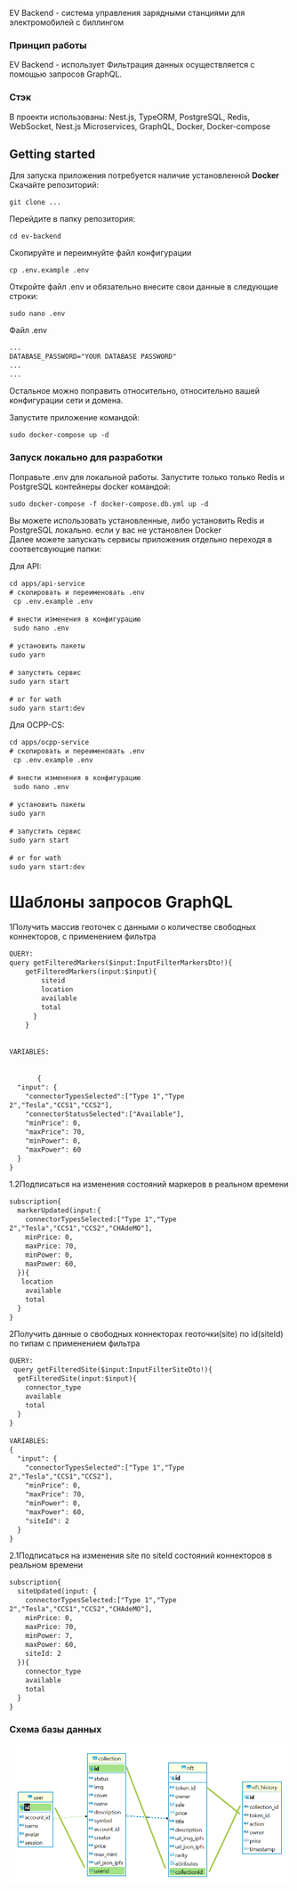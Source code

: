 EV Backend - система управления зарядными станциями для электромобилей с биллингом

### Принцип работы

EV Backend - использует
Фильтрация данных осуществляется с помощью запросов GraphQL.

### Стэк

В проекти использованы: Nest.js, TypeORM, PostgreSQL, Redis, WebSocket, Nest.js Microservices, GraphQL, Docker, Docker-compose

## Getting started

Для запуска приложения потребуется наличие установленной **Docker**
Скачайте репозиторий:

    git clone ...

Перейдите в папку репозитория:

    cd ev-backend

Скопируйте и переимнуйте файл конфигурации

    cp .env.example .env

Откройте файл .env и обязательно внесите свои данные в следующие строки:

    sudo nano .env

Файл .env

    ...
    DATABASE_PASSWORD="YOUR DATABASE PASSWORD"
    ...
    ...

Остальное можно поправить относительно, относительно вашей конфигурации сети и домена.

Запустите приложение командой:

    sudo docker-compose up -d

### Запуск локально для разработки

Поправьте .env для локальной работы.
Запустите только только Redis и PostgreSQL контейнеры docker командой:

    sudo docker-compose -f docker-compose.db.yml up -d

Вы можете использовать установленные, либо установить Redis и PostgreSQL локально. если у вас не установлен Docker  
Далее можете запускать сервисы приложения отдельно переходя в соответсвующие папки:

Для API:

    cd apps/api-service
    # скопировать и переименовать .env
     cp .env.example .env

    # внести изменения в конфигурацию
     sudo nano .env

    # установить пакеты
    sudo yarn

    # запустить сервис
    sudo yarn start

    # or for wath
    sudo yarn start:dev

Для OCPP-CS:

    cd apps/ocpp-service
    # скопировать и переименовать .env
     cp .env.example .env

    # внести изменения в конфигурацию
     sudo nano .env

    # установить пакеты
    sudo yarn

    # запустить сервис
    sudo yarn start

    # or for wath
    sudo yarn start:dev

# Шаблоны запросов GraphQL

1Получить массив геоточек с данными о количестве свободных коннекторов, с применением фильтра

    QUERY:
    query getFilteredMarkers($input:InputFilterMarkersDto!){
        getFilteredMarkers(input:$input){
    	    siteid
    	    location
    	    available
    	    total
    	  }
        }


    VARIABLES:


           {
      "input": {
        "connectorTypesSelected":["Type 1","Type 2","Tesla","CCS1","CCS2"],
        "connectorStatusSelected":["Available"],
        "minPrice": 0,
        "maxPrice": 70,
        "minPower": 0,
        "maxPower": 60
      }
    }

1.2Подписаться на изменения состояний маркеров в реальном времени

    subscription{
      markerUpdated(input:{
      	connectorTypesSelected:["Type 1","Type 2","Tesla","CCS1","CCS2","CHAdeMO"],
        minPrice: 0,
        maxPrice: 70,
        minPower: 0,
        maxPower: 60,
      }){
       location
        available
        total
      }
    }

2Получить данные о свободных коннекторах геоточки(site) по id(siteId) по типам с применением фильтра

    QUERY:
     query getFilteredSite($input:InputFilterSiteDto!){
      getFilteredSite(input:$input){
        connector_type
        available
        total
      }
    }

    VARIABLES:
    {
      "input": {
        "connectorTypesSelected":["Type 1","Type 2","Tesla","CCS1","CCS2"],
        "minPrice": 0,
        "maxPrice": 70,
        "minPower": 0,
        "maxPower": 60,
        "siteId": 2
      }
    }

2.1Подписаться на изменения site по siteId состояний коннекторов в реальном времени

    subscription{
      siteUpdated(input: {
        connectorTypesSelected:["Type 1","Type 2","Tesla","CCS1","CCS2","CHAdeMO"],
        minPrice: 0,
        maxPrice: 70,
        minPower: 7,
        maxPower: 60,
        siteId: 2
      }){
        connector_type
        available
        total
      }
    }

### Схема базы данных

![enter image description here](./readme-imgs/schema_db.png)
